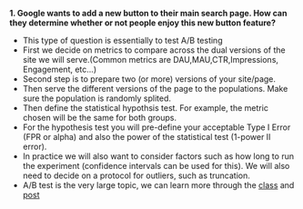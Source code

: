 **1. Google wants to add a new button to their main search page. How can they determine whether or not people enjoy this new button feature?**
* This type of question is essentially to test A/B testing
* First we decide on metrics to compare across the dual versions of the site we will serve.(Common metrics are DAU,MAU,CTR,Impressions, Engagement, etc...)
* Second step is to prepare two (or more) versions of your site/page. 
* Then serve the different versions of the page to the populations. Make sure the population is randomly splited. 
* Then define the statistical hypothsis test. For example, the metric chosen will be the same for both groups.
* For the hypothesis test you will pre-define your acceptable Type I Error (FPR or alpha) and also the power of the statistical test (1-power II error).
* In practice we will also want to consider factors such as how long to run the experiment (confidence intervals can be used for this). We will also need to decide on a protocol for outliers, such as truncation.
* A/B test is the very large topic, we can learn more through the [class](https://www.udacity.com/course/ab-testing--ud257) and [post](https://www.optimizely.com/optimization-glossary/ab-testing/)
